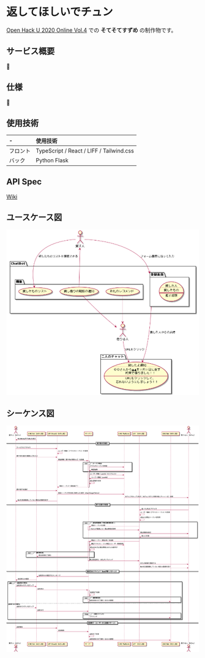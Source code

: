 # 返してほしいでチュン
[Open Hack U 2020 Online Vol.4](https://hacku.connpass.com/event/201528/)
での **そてそてすずめ** の制作物です。

## サービス概要
🚧

## 仕様
🚧

## 使用技術
|  - | 使用技術 |
|:--|:--|
|フロント| TypeScript / React / LIFF / Tailwind.css |
|バック  | Python Flask |


## API Spec
[Wiki](/wiki/API-Document)
## ユースケース図
![usecase](/ImageUML/usecase.png)

## シーケンス図
![sequence figure](/ImageUML/sequence.png)